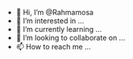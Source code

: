 - 👋 Hi, I’m @Rahmamosa
- 👀 I’m interested in ...
- 🌱 I’m currently learning ...
- 💞️ I’m looking to collaborate on ...
- 📫 How to reach me ...

<!---
Rahmamosa/Rahmamosa is a ✨ special ✨ repository because its `README.md` (this file) appears on your GitHub profile.
You can click the Preview link to take a look at your changes.
--->

